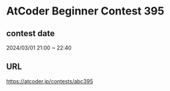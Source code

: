 # AtCoder Beginner Contest 395

## contest date 
2024/03/01 21:00 ~ 22:40

## URL
https://atcoder.jp/contests/abc395
